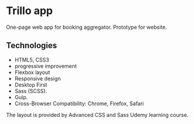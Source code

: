# Trillo app

One-page web app for booking aggregator.
Prototype for website.

## Technologies

- HTML5, CSS3
- progressive improvement
- Flexbox layout
- Responsive design
- Desktop First
- Sass (SCSS).
- Gulp.
- Cross-Browser Compatibility: Chrome, Firefox, Safari

The layout is provided by Advanced CSS and Sass Udemy learning course.
